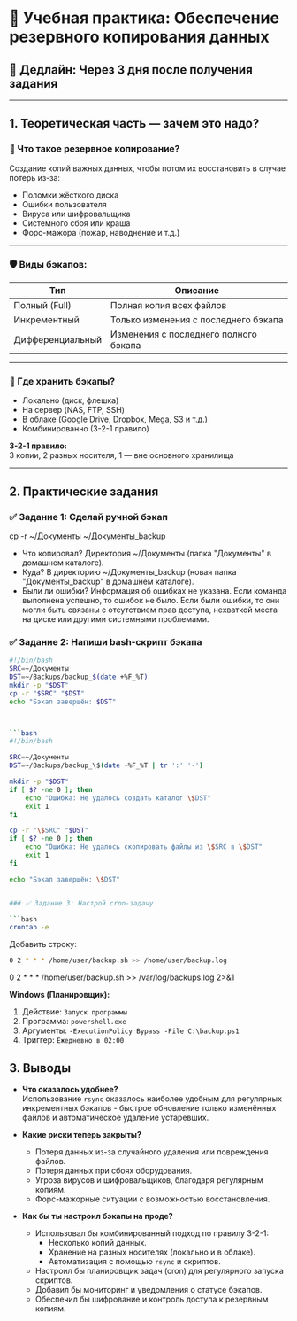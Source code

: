 # 💾 Учебная практика: Обеспечение резервного копирования данных

## 📆 Дедлайн: Через 3 дня после получения задания

---

## 1. Теоретическая часть — зачем это надо?

### 📘 Что такое резервное копирование?

Создание копий важных данных, чтобы потом их восстановить в случае потерь из-за:
- Поломки жёсткого диска
- Ошибки пользователя
- Вируса или шифровальщика
- Системного сбоя или краша
- Форс-мажора (пожар, наводнение и т.д.)

---

### 🛡️ Виды бэкапов:

| Тип               | Описание                                   |
|------------------|---------------------------------------------|
| Полный (Full)    | Полная копия всех файлов                   |
| Инкрементный     | Только изменения с последнего бэкапа       |
| Дифференциальный | Изменения с последнего полного бэкапа      |

---

### 🧠 Где хранить бэкапы?

- Локально (диск, флешка)
- На сервер (NAS, FTP, SSH)
- В облаке (Google Drive, Dropbox, Mega, S3 и т.д.)
- Комбинированно (3-2-1 правило)

**3-2-1 правило:**  
3 копии, 2 разных носителя, 1 — вне основного хранилища

---

## 2. Практические задания
### ✅ Задание 1: Сделай ручной бэкап

cp -r ~/Документы ~/Документы_backup

- Что копировал? Директория ~/Документы (папка "Документы" в домашнем каталоге).
- Куда? В директорию ~/Документы_backup (новая папка "Документы_backup" в домашнем каталоге).
- Были ли ошибки? Информация об ошибках не указана. Если команда выполнена успешно, то ошибок не было. Если были ошибки, то они могли быть связаны с отсутствием прав доступа, нехваткой места на диске или другими системными проблемами.

### ✅ Задание 2: Напиши bash-скрипт бэкапа

```bash
#!/bin/bash
SRC=~/Документы
DST=~/Backups/backup_$(date +%F_%T)
mkdir -p "$DST"
cp -r "$SRC" "$DST"
echo "Бэкап завершён: $DST"



```bash
#!/bin/bash

SRC=~/Документы
DST=~/Backups/backup_\$(date +%F_%T | tr ':' '-')

mkdir -p "$DST"
if [ $? -ne 0 ]; then
    echo "Ошибка: Не удалось создать каталог \$DST"
    exit 1
fi

cp -r "\$SRC" "$DST"
if [ $? -ne 0 ]; then
    echo "Ошибка: Не удалось скопировать файлы из \$SRC в \$DST"
    exit 1
fi

echo "Бэкап завершён: \$DST"


### ✅ Задание 3: Настрой cron-задачу

```bash
crontab -e
```

Добавить строку:
```bash
0 2 * * * /home/user/backup.sh >> /home/user/backup.log
```


0 2 * * * /home/user/backup.sh >> /var/log/backups.log 2>&1

**Windows (Планировщик):**
1. Действие: `Запуск программы`
2. Программа: `powershell.exe`
3. Аргументы: `-ExecutionPolicy Bypass -File C:\backup.ps1`
4. Триггер: `Ежедневно в 02:00`

## 3. Выводы

- **Что оказалось удобнее?**  
  Использование `rsync` оказалось наиболее удобным для регулярных инкрементных бэкапов - быстрое обновление только изменённых файлов и автоматическое удаление устаревших.

- **Какие риски теперь закрыты?**  
  - Потеря данных из-за случайного удаления или повреждения файлов.  
  - Потеря данных при сбоях оборудования.  
  - Угроза вирусов и шифровальщиков, благодаря регулярным копиям.  
  - Форс-мажорные ситуации с возможностью восстановления.

- **Как бы ты настроил бэкапы на проде?**  
  - Использовал бы комбинированный подход по правилу 3-2-1:  
    - Несколько копий данных.  
    - Хранение на разных носителях (локально и в облаке).  
    - Автоматизация с помощью `rsync` и скриптов.  
  - Настроил бы планировщик задач (cron) для регулярного запуска скриптов.  
  - Добавил бы мониторинг и уведомления о статусе бэкапов.  
  - Обеспечил бы шифрование и контроль доступа к резервным копиям.   
